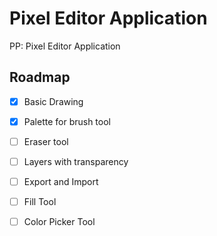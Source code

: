 # Pixel Editor Application

PP: Pixel Editor Application

## Roadmap

- [x] Basic Drawing
- [x] Palette for brush tool
- [ ] Eraser tool

- [ ] Layers with transparency
- [ ] Export and Import

- [ ] Fill Tool
- [ ] Color Picker Tool

